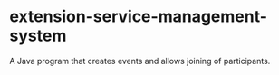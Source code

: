 # extension-service-management-system
A Java program that creates events and allows joining of participants.
